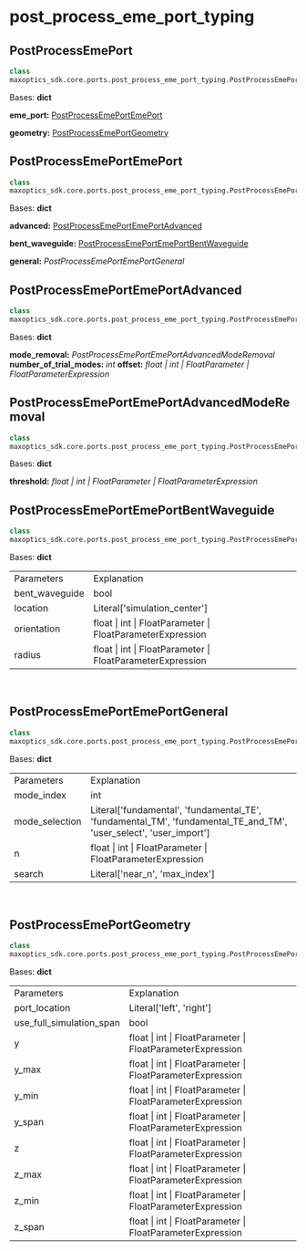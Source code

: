 # post_process_eme_port_typing



<span id='PostProcessEmePort'></span>

## PostProcessEmePort
```py
class 
maxoptics_sdk.core.ports.post_process_eme_port_typing.PostProcessEmePort(*args, **kwargs)
```
Bases: **dict**

**eme_port:** [PostProcessEmePortEmePort](#PostProcessEmePortEmePort)

**geometry:** [PostProcessEmePortGeometry](#PostProcessEmePortGeometry)


<span id='PostProcessEmePortEmePort'></span>

## PostProcessEmePortEmePort
```py 
class 
maxoptics_sdk.core.ports.post_process_eme_port_typing.PostProcessEmePortEmePort(*args, **kwargs)
```
Bases: **dict**

**advanced:** [PostProcessEmePortEmePortAdvanced](#PostProcessEmePortEmePortAdvanced)

**bent_waveguide:** [PostProcessEmePortEmePortBentWaveguide](#PostProcessEmePortEmePortBentWaveguide)

**general:** *PostProcessEmePortEmePortGeneral*


<span id='PostProcessEmePortEmePortAdvanced'></span>

## PostProcessEmePortEmePortAdvanced
```py
class 
maxoptics_sdk.core.ports.post_process_eme_port_typing.PostProcessEmePortEmePortAdvanced(*args, **kwargs)
```
Bases: **dict**

**mode_removal:** *PostProcessEmePortEmePortAdvancedModeRemoval*
**number_of_trial_modes:** *int*
**offset:** *float | int | FloatParameter | FloatParameterExpression*


<span id='PostProcessEmePortEmePortAdvancedModeRemoval'></span>

## PostProcessEmePortEmePortAdvancedModeRemoval
```py
class 
maxoptics_sdk.core.ports.post_process_eme_port_typing.PostProcessEmePortEmePortAdvancedModeRemoval(*args, **kwargs)
```
Bases: **dict**

**threshold:** *float | int | FloatParameter | FloatParameterExpression*


<span id='PostProcessEmePortEmePortBentWaveguide'></span>

## PostProcessEmePortEmePortBentWaveguide
```py
class 
maxoptics_sdk.core.ports.post_process_eme_port_typing.PostProcessEmePortEmePortBentWaveguide(*args, **kwargs)
```
Bases: **dict**

<table class="custom-table">
  <tr>
    <td class="typeface">Parameters</td>
    <td class="typeface">Explanation</td>
  </tr>

  <tr>
    <td>bent_waveguide</td>
    <td>bool</td>
  </tr>
  <tr>
    <td>location</td>
    <td>Literal['simulation_center']</td>
  </tr>
  <tr>
    <td>orientation</td>
    <td>float | int | FloatParameter | FloatParameterExpression</td>
  </tr>
  <tr>
    <td>radius</td>
    <td>float | int | FloatParameter | FloatParameterExpression</td>
  </tr>
</table>
<br/>


<span id='## PostProcessEmePortEmePortGeneral
'></span>

## PostProcessEmePortEmePortGeneral
```py
class 
maxoptics_sdk.core.ports.post_process_eme_port_typing.PostProcessEmePortEmePortGeneral(*args, **kwargs)
```
Bases: **dict**

<table class="custom-table">
  <tr>
    <td class="typeface">Parameters</td>
    <td class="typeface">Explanation</td>
  </tr>
  <tr>
    <td>mode_index</td>
    <td>int</td>
  </tr>
  <tr>
    <td>mode_selection</td>
    <td>Literal['fundamental', 'fundamental_TE', 'fundamental_TM', 'fundamental_TE_and_TM', 'user_select', 'user_import']</td>
  </tr>
  <tr>
    <td>n</td>
    <td>float | int | FloatParameter | FloatParameterExpression</td>
  </tr>
  <tr>
    <td>search</td>
    <td>Literal['near_n', 'max_index']</td>
  </tr>
</table>
<br/>


<span id='PostProcessEmePortGeometry'></span>

## PostProcessEmePortGeometry
``` py
class 
maxoptics_sdk.core.ports.post_process_eme_port_typing.PostProcessEmePortGeometry(*args, **kwargs)
```
Bases: **dict**

<table class="custom-table">
  <tr>
    <td class="typeface">Parameters</td>
    <td class="typeface">Explanation</td>
  </tr>
  
  <tr>
    <td>port_location</td>
    <td>Literal['left', 'right']</td>
  </tr>
  <tr>
    <td>use_full_simulation_span</td>
    <td>bool</td>
  </tr>
  <tr>
    <td>y</td>
    <td>float | int | FloatParameter | FloatParameterExpression</td>
  </tr>
  <tr>
    <td>y_max</td>
    <td>float | int | FloatParameter | FloatParameterExpression</td>
  </tr>
  <tr>
    <td>y_min</td>
    <td>float | int | FloatParameter | FloatParameterExpression</td>
  </tr>
  <tr>
    <td>y_span</td>
    <td>float | int | FloatParameter | FloatParameterExpression</td>
  </tr>
  <tr>
    <td>z</td>
    <td>float | int | FloatParameter | FloatParameterExpression</td>
  </tr>
  <tr>
    <td>z_max</td>
    <td>float | int | FloatParameter | FloatParameterExpression</td>
  </tr>
  <tr>
    <td>z_min</td>
    <td>float | int | FloatParameter | FloatParameterExpression</td>
  </tr>
  <tr>
    <td>z_span</td>
    <td>float | int | FloatParameter | FloatParameterExpression</td>
  </tr>
</table>